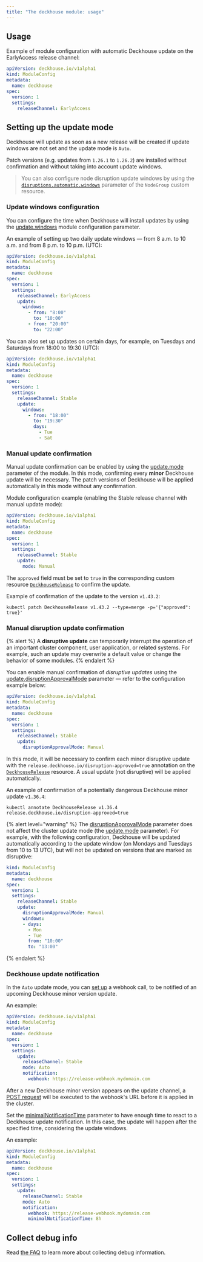 ```yaml
---
title: "The deckhouse module: usage"
---
```


## Usage

Example of module configuration with automatic Deckhouse update on the EarlyAccess release channel:

```yaml
apiVersion: deckhouse.io/v1alpha1
kind: ModuleConfig
metadata:
  name: deckhouse
spec:
  version: 1
  settings:
    releaseChannel: EarlyAccess
```

## Setting up the update mode

Deckhouse will update as soon as a new release will be created if update windows are not set and the update mode is `Auto`.

Patch versions (e.g. updates from `1.26.1` to `1.26.2`) are installed without confirmation and without taking into account update windows.

> You can also configure node disruption update windows by using the [`disruptions.automatic.windows`](../040-node-manager/cr.html#nodegroup-v1-spec-disruptions-automatic-windows) parameter of the `NodeGroup` custom resource.

### Update windows configuration

You can configure the time when Deckhouse will install updates by using the [update.windows](configuration.html#parameters-update-windows) module configuration parameter.

An example of setting up two daily update windows — from 8 a.m. to 10 a.m. and from 8 p.m. to 10 p.m. (UTC):

```yaml
apiVersion: deckhouse.io/v1alpha1
kind: ModuleConfig
metadata:
  name: deckhouse
spec:
  version: 1
  settings:
    releaseChannel: EarlyAccess
    update:
      windows: 
        - from: "8:00"
          to: "10:00"
        - from: "20:00"
          to: "22:00"
```

You can also set up updates on certain days, for example, on Tuesdays and Saturdays from 18:00 to 19:30 (UTC):

```yaml
apiVersion: deckhouse.io/v1alpha1
kind: ModuleConfig
metadata:
  name: deckhouse
spec:
  version: 1
  settings:
    releaseChannel: Stable
    update:
      windows: 
        - from: "18:00"
          to: "19:30"
          days:
            - Tue
            - Sat
```

### Manual update confirmation

Manual update confirmation can be enabled by using the [update.mode](configuration.html#parameters-update-mode) parameter of the module. In this mode, confirming every **minor** Deckhouse update will be necessary. The patch versions of Deckhouse will be applied automatically in this mode without any confirmation.

Module configuration example (enabling the Stable release channel with manual update mode):

```yaml
apiVersion: deckhouse.io/v1alpha1
kind: ModuleConfig
metadata:
  name: deckhouse
spec:
  version: 1
  settings:
    releaseChannel: Stable
    update:
      mode: Manual
```

The `approved` field must be set to `true` in the corresponding custom resource [`DeckhouseRelease`](cr.html#deckhouserelease) to confirm the update.

Example of confirmation of the update to the version `v1.43.2`:

```shell
kubectl patch DeckhouseRelease v1.43.2 --type=merge -p='{"approved": true}'
```

### Manual disruption update confirmation

{% alert %}
A **disruptive update** can temporarily interrupt the operation of an important cluster component, user application, or related systems. For example, such an update may overwrite a default value or change the behavior of some modules.
{% endalert %}

You can enable manual confirmation of _disruptive updates_ using the [update.disruptionApprovalMode](configuration.html#parameters-update-disruptionapprovalmode) parameter — refer to the configuration example below:

```yaml
apiVersion: deckhouse.io/v1alpha1
kind: ModuleConfig
metadata:
  name: deckhouse
spec:
  version: 1
  settings:
    releaseChannel: Stable
    update:
      disruptionApprovalMode: Manual
```

In this mode, it will be necessary to confirm each minor disruptive update with the `release.deckhouse.io/disruption-approved=true` annotation on the [`DeckhouseRelease`](cr.html#deckhouserelease) resource. A usual update (not disruptive) will be applied automatically.

An example of confirmation of a potentially dangerous Deckhouse minor update `v1.36.4`:

```shell
kubectl annotate DeckhouseRelease v1.36.4 release.deckhouse.io/disruption-approved=true
```

{% alert level="warning" %}
The [disruptionApprovalMode](configuration.html#parameters-update-disruptionapprovalmode) parameter does not affect the cluster update mode (the [update.mode](configuration.html#parameters-update-mode) parameter). For example, with the following configuration, Deckhouse will be updated automatically according to the update window (on Mondays and Tuesdays from 10 to 13 UTC), but will not be updated on versions that are marked as disruptive:

```yaml
kind: ModuleConfig
metadata:
  name: deckhouse
spec:
  version: 1
  settings:
    releaseChannel: Stable
    update:
      disruptionApprovalMode: Manual
      windows:
      - days:
        - Mon
        - Tue
        from: "10:00"
        to: "13:00"
```

{% endalert %}

### Deckhouse update notification

In the `Auto` update mode, you can [set up](configuration.html#parameters-update-notification) a webhook call, to be notified of an upcoming Deckhouse minor version update.

An example:

```yaml
apiVersion: deckhouse.io/v1alpha1
kind: ModuleConfig
metadata:
  name: deckhouse
spec:
  version: 1
  settings:
    update:
      releaseChannel: Stable
      mode: Auto
      notification:
        webhook: https://release-webhook.mydomain.com
```

After a new Deckhouse minor version appears on the update channel, a [POST request](configuration.html#parameters-update-notification-webhook) will be executed to the webhook's URL before it is applied in the cluster.

Set the [minimalNotificationTime](configuration.html#parameters-update-notification-minimalnotificationtime) parameter to have enough time to react to a Deckhouse update notification. In this case, the update will happen after the specified time, considering the update windows.

An example:

```yaml
apiVersion: deckhouse.io/v1alpha1
kind: ModuleConfig
metadata:
  name: deckhouse
spec:
  version: 1
  settings:
    update:
      releaseChannel: Stable
      mode: Auto
      notification:
        webhook: https://release-webhook.mydomain.com
        minimalNotificationTime: 8h
```

## Collect debug info

Read [the FAQ](faq.html#how-to-collect-debug-info) to learn more about collecting debug information.

